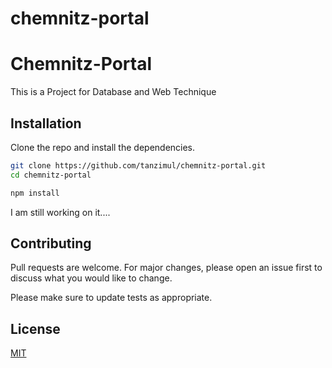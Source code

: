 # chemnitz-portal

# Chemnitz-Portal

This is a Project for Database and Web Technique

## Installation

Clone the repo and install the dependencies.

```bash
git clone https://github.com/tanzimul/chemnitz-portal.git
cd chemnitz-portal
```

```bash
npm install
```

I am still working on it....

## Contributing

Pull requests are welcome. For major changes, please open an issue first
to discuss what you would like to change.

Please make sure to update tests as appropriate.

## License

[MIT](https://choosealicense.com/licenses/mit/)

